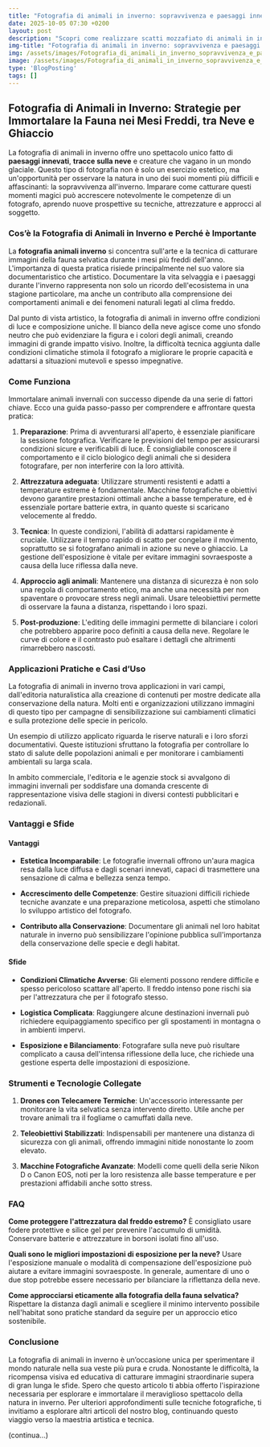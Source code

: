 ```yaml
---
title: "Fotografia di animali in inverno: sopravvivenza e paesaggi innevati"
date: 2025-10-05 07:30 +0200
layout: post
description: "Scopri come realizzare scatti mozzafiato di animali in inverno: tecniche per catturare tracce sulla neve e mimetizzazione della fauna selvatica."
img-title: "Fotografia di animali in inverno: sopravvivenza e paesaggi innevati"
img: /assets/images/Fotografia_di_animali_in_inverno_sopravvivenza_e_paesaggi_innevati.jpg
image: /assets/images/Fotografia_di_animali_in_inverno_sopravvivenza_e_paesaggi_innevati.jpg
type: 'BlogPosting'
tags: []
---
```


## Fotografia di Animali in Inverno: Strategie per Immortalare la Fauna nei Mesi Freddi, tra Neve e Ghiaccio

La fotografia di animali in inverno offre uno spettacolo unico fatto di **paesaggi innevati**, **tracce sulla neve** e creature che vagano in un mondo glaciale. Questo tipo di fotografia non è solo un esercizio estetico, ma un'opportunità per osservare la natura in uno dei suoi momenti più difficili e affascinanti: la sopravvivenza all'inverno. Imparare come catturare questi momenti magici può accrescere notevolmente le competenze di un fotografo, aprendo nuove prospettive su tecniche, attrezzature e approcci al soggetto.

### Cos’è la Fotografia di Animali in Inverno e Perché è Importante

La **fotografia animali inverno** si concentra sull'arte e la tecnica di catturare immagini della fauna selvatica durante i mesi più freddi dell'anno. L'importanza di questa pratica risiede principalmente nel suo valore sia documentaristico che artistico. Documentare la vita selvaggia e i paesaggi durante l'inverno rappresenta non solo un ricordo dell'ecosistema in una stagione particolare, ma anche un contributo alla comprensione dei comportamenti animali e dei fenomeni naturali legati al clima freddo.

Dal punto di vista artistico, la fotografia di animali in inverno offre condizioni di luce e composizione uniche. Il bianco della neve agisce come uno sfondo neutro che può evidenziare la figura e i colori degli animali, creando immagini di grande impatto visivo. Inoltre, la difficoltà tecnica aggiunta dalle condizioni climatiche stimola il fotografo a migliorare le proprie capacità e adattarsi a situazioni mutevoli e spesso impegnative.

### Come Funziona

Immortalare animali invernali con successo dipende da una serie di fattori chiave. Ecco una guida passo-passo per comprendere e affrontare questa pratica:

1. **Preparazione**: Prima di avventurarsi all'aperto, è essenziale pianificare la sessione fotografica. Verificare le previsioni del tempo per assicurarsi condizioni sicure e verificabili di luce. È consigliabile conoscere il comportamento e il ciclo biologico degli animali che si desidera fotografare, per non interferire con la loro attività.

2. **Attrezzatura adeguata**: Utilizzare strumenti resistenti e adatti a temperature estreme è fondamentale. Macchine fotografiche e obiettivi devono garantire prestazioni ottimali anche a basse temperature, ed è essenziale portare batterie extra, in quanto queste si scaricano velocemente al freddo.

3. **Tecnica**: In queste condizioni, l'abilità di adattarsi rapidamente è cruciale. Utilizzare il tempo rapido di scatto per congelare il movimento, soprattutto se si fotografano animali in azione su neve o ghiaccio. La gestione dell'esposizione è vitale per evitare immagini sovraesposte a causa della luce riflessa dalla neve.

4. **Approccio agli animali**: Mantenere una distanza di sicurezza è non solo una regola di comportamento etico, ma anche una necessità per non spaventare o provocare stress negli animali. Usare teleobiettivi permette di osservare la fauna a distanza, rispettando i loro spazi.

5. **Post-produzione**: L'editing delle immagini permette di bilanciare i colori che potrebbero apparire poco definiti a causa della neve. Regolare le curve di colore e il contrasto può esaltare i dettagli che altrimenti rimarrebbero nascosti.

### Applicazioni Pratiche e Casi d’Uso

La fotografia di animali in inverno trova applicazioni in vari campi, dall'editoria naturalistica alla creazione di contenuti per mostre dedicate alla conservazione della natura. Molti enti e organizzazioni utilizzano immagini di questo tipo per campagne di sensibilizzazione sui cambiamenti climatici e sulla protezione delle specie in pericolo.

Un esempio di utilizzo applicato riguarda le riserve naturali e i loro sforzi documentativi. Queste istituzioni sfruttano la fotografia per controllare lo stato di salute delle popolazioni animali e per monitorare i cambiamenti ambientali su larga scala.

In ambito commerciale, l'editoria e le agenzie stock si avvalgono di immagini invernali per soddisfare una domanda crescente di rappresentazione visiva delle stagioni in diversi contesti pubblicitari e redazionali.

### Vantaggi e Sfide

#### Vantaggi

- **Estetica Incomparabile**: Le fotografie invernali offrono un'aura magica resa dalla luce diffusa e dagli scenari innevati, capaci di trasmettere una sensazione di calma e bellezza senza tempo.

- **Accrescimento delle Competenze**: Gestire situazioni difficili richiede tecniche avanzate e una preparazione meticolosa, aspetti che stimolano lo sviluppo artistico del fotografo.

- **Contributo alla Conservazione**: Documentare gli animali nel loro habitat naturale in inverno può sensibilizzare l'opinione pubblica sull'importanza della conservazione delle specie e degli habitat.

#### Sfide

- **Condizioni Climatiche Avverse**: Gli elementi possono rendere difficile e spesso pericoloso scattare all'aperto. Il freddo intenso pone rischi sia per l'attrezzatura che per il fotografo stesso.

- **Logistica Complicata**: Raggiungere alcune destinazioni invernali può richiedere equipaggiamento specifico per gli spostamenti in montagna o in ambienti impervi.

- **Esposizione e Bilanciamento**: Fotografare sulla neve può risultare complicato a causa dell'intensa riflessione della luce, che richiede una gestione esperta delle impostazioni di esposizione.

### Strumenti e Tecnologie Collegate

1. **Drones con Telecamere Termiche**: Un'accessorio interessante per monitorare la vita selvatica senza intervento diretto. Utile anche per trovare animali tra il fogliame o camuffati dalla neve.

2. **Teleobiettivi Stabilizzati**: Indispensabili per mantenere una distanza di sicurezza con gli animali, offrendo immagini nitide nonostante lo zoom elevato.

3. **Macchine Fotografiche Avanzate**: Modelli come quelli della serie Nikon D o Canon EOS, noti per la loro resistenza alle basse temperature e per prestazioni affidabili anche sotto stress.

### FAQ

**Come proteggere l'attrezzatura dal freddo estremo?**
È consigliato usare fodere protettive e silice gel per prevenire l'accumulo di umidità. Conservare batterie e attrezzature in borsoni isolati fino all'uso.

**Quali sono le migliori impostazioni di esposizione per la neve?**
Usare l'esposizione manuale o modalità di compensazione dell'esposizione può aiutare a evitare immagini sovraesposte. In generale, aumentare di uno o due stop potrebbe essere necessario per bilanciare la riflettanza della neve.

**Come approcciarsi eticamente alla fotografia della fauna selvatica?**
Rispettare la distanza dagli animali e scegliere il minimo intervento possibile nell'habitat sono pratiche standard da seguire per un approccio etico sostenibile.

### Conclusione

La fotografia di animali in inverno è un’occasione unica per sperimentare il mondo naturale nella sua veste più pura e cruda. Nonostante le difficoltà, la ricompensa visiva ed educativa di catturare immagini straordinarie supera di gran lunga le sfide. Spero che questo articolo ti abbia offerto l'ispirazione necessaria per esplorare e immortalare il meraviglioso spettacolo della natura in inverno. Per ulteriori approfondimenti sulle tecniche fotografiche, ti invitiamo a esplorare altri articoli del nostro blog, continuando questo viaggio verso la maestria artistica e tecnica.

(continua...)